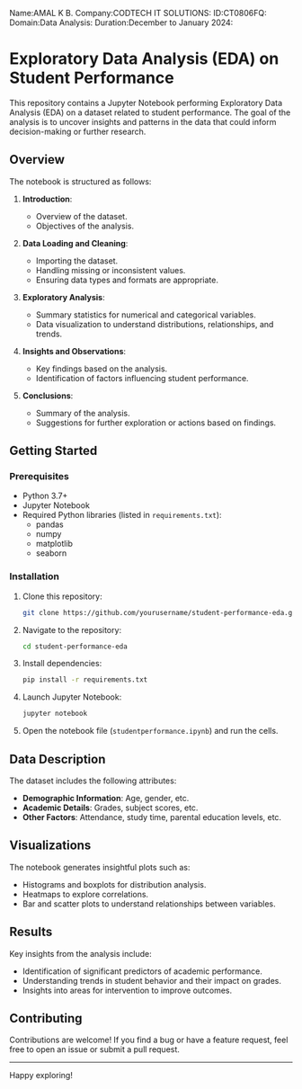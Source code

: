 Name:AMAL K B.
Company:CODTECH IT SOLUTIONS:
ID:CT0806FQ:
Domain:Data Analysis:
Duration:December to January 2024:
# Exploratory Data Analysis (EDA) on Student Performance

This repository contains a Jupyter Notebook performing Exploratory Data Analysis (EDA) on a dataset related to student performance. The goal of the analysis is to uncover insights and patterns in the data that could inform decision-making or further research.

## Overview

The notebook is structured as follows:

1. **Introduction**:
   - Overview of the dataset.
   - Objectives of the analysis.

2. **Data Loading and Cleaning**:
   - Importing the dataset.
   - Handling missing or inconsistent values.
   - Ensuring data types and formats are appropriate.

3. **Exploratory Analysis**:
   - Summary statistics for numerical and categorical variables.
   - Data visualization to understand distributions, relationships, and trends.

4. **Insights and Observations**:
   - Key findings based on the analysis.
   - Identification of factors influencing student performance.

5. **Conclusions**:
   - Summary of the analysis.
   - Suggestions for further exploration or actions based on findings.

## Getting Started

### Prerequisites

- Python 3.7+
- Jupyter Notebook
- Required Python libraries (listed in `requirements.txt`):
  - pandas
  - numpy
  - matplotlib
  - seaborn

### Installation

1. Clone this repository:
   ```bash
   git clone https://github.com/yourusername/student-performance-eda.git
   ```

2. Navigate to the repository:
   ```bash
   cd student-performance-eda
   ```

3. Install dependencies:
   ```bash
   pip install -r requirements.txt
   ```

4. Launch Jupyter Notebook:
   ```bash
   jupyter notebook
   ```

5. Open the notebook file (`studentperformance.ipynb`) and run the cells.

## Data Description

The dataset includes the following attributes:

- **Demographic Information**: Age, gender, etc.
- **Academic Details**: Grades, subject scores, etc.
- **Other Factors**: Attendance, study time, parental education levels, etc.

## Visualizations

The notebook generates insightful plots such as:

- Histograms and boxplots for distribution analysis.
- Heatmaps to explore correlations.
- Bar and scatter plots to understand relationships between variables.

## Results

Key insights from the analysis include:

- Identification of significant predictors of academic performance.
- Understanding trends in student behavior and their impact on grades.
- Insights into areas for intervention to improve outcomes.

## Contributing

Contributions are welcome! If you find a bug or have a feature request, feel free to open an issue or submit a pull request.

---

Happy exploring!

